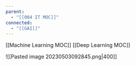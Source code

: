 ```yaml
---
parent:
  - "[[004 IT MOC]]"
connected:
  - "[[GAI]]"
---
```


[[Machine Learning MOC]]
[[Deep Learning MOC]]

![[Pasted image 20230503092845.png|400]]



